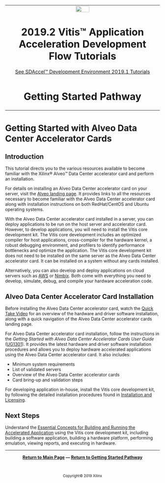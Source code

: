 ﻿<table>
 <tr>
   <td align="center"><img src="https://www.xilinx.com/content/dam/xilinx/imgs/press/media-kits/corporate/xilinx-logo.png" width="30%"/><h1>2019.2 Vitis™ Application Acceleration Development Flow Tutorials</h1>
   <a href="https://github.com/Xilinx/SDAccel-Tutorials/branches/all">See SDAccel™ Development Environment 2019.1 Tutorials</a>
   </td>
 </tr>
 <tr>
 <td align="center"><h1>Getting Started Pathway</h1>
 </td>
 </tr>
</table>

# Getting Started with Alveo Data Center Accelerator Cards

## Introduction

This tutorial directs you to the various resources available to become familiar with the Xilinx® Alveo™ Data Center accelerator card and perform an installation.

For details on installing an Alveo Data Center accelerator card on your server, visit the [Alveo landing page](http://www.xilinx.com/alveo). It provides links to all the resources necessary to become familiar with the Alveo Data Center accelerator card along with installation instructions on both RedHat/CentOS and Ubuntu operating systems.

With the Alveo Data Center accelerator card installed in a server, you can deploy applications to be run on the host server and accelerator card. However, to develop applications, you will need to install the Vitis core development kit. The Vitis core development includes an optimized compiler for host applications, cross-compiler for the hardware kernel, a robust debugging environment, and profilers to identify performance bottlenecks and optimize the application. The Vitis core development kit does not need to be installed on the same server as the Alveo Data Center accelerator card.  It can be installed on a system without any cards installed.

Alternatively, you can also develop and deploy applications on cloud servers such as [AWS](https://aws.amazon.com/ec2/instance-types/f1/) or [Nimbix](https://www.nimbix.net/alveo/). Both come with everything you need to develop, simulate, debug, and compile your hardware acceleration code.

## Alveo Data Center Accelerator Card Installation

Before installing the Alveo Data Center accelerator card, watch the [Quick Take Video](https://www.xilinx.com/video/fpga/getting-started-with-alveo-u200-u250.html) for an overview of the hardware and driver software installation, along with a quick navigation of the Alveo Data Center accelerator cards landing page.

For Alveo Data Center accelerator card installation, follow the instructions in the *Getting Started with Alveo Data Center Accelerator Cards User Guide* ([UG1301](https://www.xilinx.com/cgi-bin/docs/bkdoc?k=accelerator-cards;v=latest;d=ug1301-getting-started-guide-alveo-accelerator-cards.pdf)). It provides the latest hardware and driver software installation procedures and allows you to deploy hardware accelerated applications using the Alveo Data Center accelerator card. It also includes:

* Minimum system requirements
* List of validated servers
* Overview of the Alveo Data Center accelerator cards
* Card bring-up and validation steps

For developing application in-house, install the Vitis core development kit, by following the detailed installation procedures found in [Installation and Licensing](https://www.xilinx.com/html_docs/xilinx2019_2/vitis_doc/vhc1571429852245.html).

<!--For developing applications for AWS, see one of the following tutorials:

* [Getting Started on AWS F1 with SDAccel and C/C++ Kernels](/docs/aws-getting-started/CPP)
* [Getting Started on AWS F1 with SDAccel and RTL Kernels](/docs/aws-getting-started/RTL)-->

## Next Steps

Understand the [Essential Concepts for Building and Running the Accelerated Application](/docs/Pathway3/) using the Vitis core development kit, including building a software application, building a hardware platform, performing emulation, viewing reports, and executing in hardware.
</br>
<hr/>
<p align= center><b><a href="/README.md">Return to Main Page</a> — <a href="/docs/vitis-getting-started/">Return to Getting Started Pathway</a></b></p>
</br>
<p align="center"><sup>Copyright&copy; 2019 Xilinx</sup></p>
